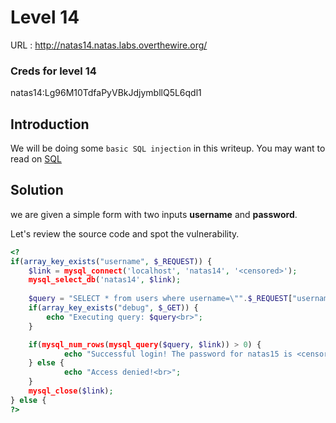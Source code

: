 # Level 14


URL : http://natas14.natas.labs.overthewire.org/

### Creds for level 14
natas14:Lg96M10TdfaPyVBkJdjymbllQ5L6qdl1

## Introduction
We will be doing some `basic SQL injection` in this writeup. You may want to read on [SQL](https://en.wikipedia.org/wiki/SQL)

## Solution

we are given a simple form with two inputs **username** and **password**.

Let's review the source code and spot the vulnerability.

```php
<?
if(array_key_exists("username", $_REQUEST)) {
    $link = mysql_connect('localhost', 'natas14', '<censored>');
    mysql_select_db('natas14', $link);
    
    $query = "SELECT * from users where username=\"".$_REQUEST["username"]."\" and password=\"".$_REQUEST["password"]."\"";
    if(array_key_exists("debug", $_GET)) {
        echo "Executing query: $query<br>";
    }

    if(mysql_num_rows(mysql_query($query, $link)) > 0) {
            echo "Successful login! The password for natas15 is <censored><br>";
    } else {
            echo "Access denied!<br>";
    }
    mysql_close($link);
} else {
?> 
```

















